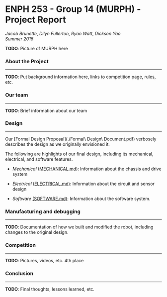 # ENPH 253 - Group 14 (MURPH) - Project Report
*Jacob Brunette*, *Dilyn Fullerton*, *Ryan Watt*, *Dickson Yao*  
*Summer 2016*

**TODO**: Picture of MURPH here

### About the Project
---
**TODO**: Put background information here, links to competition page,
rules, etc.

### Our team
---
**TODO**: Brief information about our team

### Design
---
Our [Formal Design Proposal](./Formal\ Design\ Document.pdf) verbosely
describes the design as we originally envisioned it.

The following are highlights of our final design, including its
mechanical, electrical, and software features.

* *Mechanical* [(MECHANICAL.md)](MECHANICAL.md): Information about the
chassis and drive system

* *Electrical* [(ELECTRICAL.md)](ELECTRICAL.md): Information about the
circuit and sensor design

* *Software* [(SOFTWARE.md)](SOFTWARE.md): Information about the
software system.

### Manufacturing and debugging
---
**TODO**: Documentation of how we built and modified the robot,
including changes to the original design.

### Competition
---
**TODO**: Pictures, videos, etc. 4th place

### Conclusion
---
**TODO**: Final thoughts, lessons learned, etc. 

